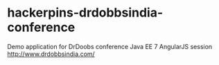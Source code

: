 hackerpins-drdobbsindia-conference
==================================

Demo application for DrDoobs conference Java EE 7 AngularJS session http://www.drdobbsindia.com/
